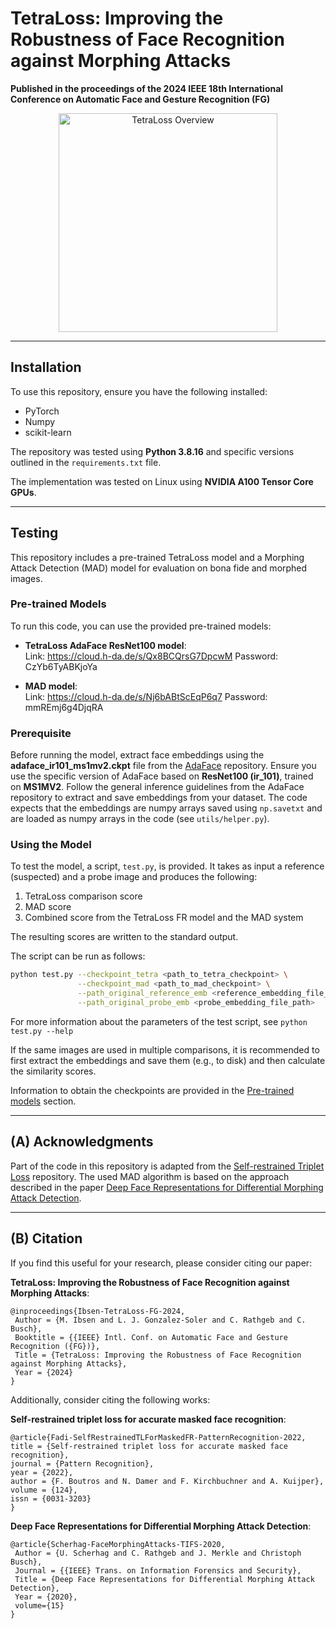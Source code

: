 # TetraLoss: Improving the Robustness of Face Recognition against Morphing Attacks
**Published in the proceedings of the 2024 IEEE 18th International Conference on Automatic Face and Gesture Recognition (FG)**

<p align="center">
  <img src="graphics/tetra_overview.jpg" alt="TetraLoss Overview" width="350px" height="350px"/>
</p>

---

## Installation
To use this repository, ensure you have the following installed:

- PyTorch
- Numpy
- scikit-learn

The repository was tested using **Python 3.8.16** and specific versions outlined in the `requirements.txt` file.

The implementation was tested on Linux using **NVIDIA A100 Tensor Core GPUs**.

---

## Testing
This repository includes a pre-trained TetraLoss model and a Morphing Attack Detection (MAD) model for evaluation on bona fide and morphed images.

### Pre-trained Models
To run this code, you can use the provided pre-trained models:

- **TetraLoss AdaFace ResNet100 model**:  
  Link: https://cloud.h-da.de/s/Qx8BCQrsG7DpcwM
  Password: CzYb6TyABKjoYa

- **MAD model**:  
  Link: https://cloud.h-da.de/s/Nj6bABtScEqP6q7
  Password: mmREmj6g4DjqRA

### Prerequisite
Before running the model, extract face embeddings using the **adaface_ir101_ms1mv2.ckpt** file from the [AdaFace](https://github.com/mk-minchul/AdaFace) repository. Ensure you use the specific version of AdaFace based on **ResNet100 (ir_101)**, trained on **MS1MV2**. Follow the general inference guidelines from the AdaFace repository to extract and save embeddings from your dataset. The code expects that the embeddings are numpy arrays saved using `np.savetxt` and are loaded as numpy arrays in the code (see `utils/helper.py`).

### Using the Model
To test the model, a script, `test.py`, is provided. It takes as input a reference (suspected) and a probe image and produces the following:

1. TetraLoss comparison score
2. MAD score
3. Combined score from the TetraLoss FR model and the MAD system

The resulting scores are written to the standard output.

The script can be run as follows:

```bash
python test.py --checkpoint_tetra <path_to_tetra_checkpoint> \
               --checkpoint_mad <path_to_mad_checkpoint> \
               --path_original_reference_emb <reference_embedding_file_path> \
               --path_original_probe_emb <probe_embedding_file_path>
```

For more information about the parameters of the test script, see `python test.py --help`

If the same images are used in multiple comparisons, it is recommended to first extract the embeddings and save them (e.g., to disk) and then calculate the similarity scores.

Information to obtain the checkpoints are provided in the [Pre-trained models](#pre-trained-models) section.

---

## (A) Acknowledgments

Part of the code in this repository is adapted from the [Self-restrained Triplet Loss](https://github.com/fdbtrs/Self-restrained-Triplet-Loss) repository.
The used MAD algorithm is based on the approach described in the paper [Deep Face Representations for Differential Morphing Attack Detection](https://ieeexplore.ieee.org/document/9093905).

---

## (B) Citation

If you find this useful for your research, please consider citing our paper: 

**TetraLoss: Improving the Robustness of Face Recognition against Morphing Attacks**:

```
@inproceedings{Ibsen-TetraLoss-FG-2024,
 Author = {M. Ibsen and L. J. Gonzalez-Soler and C. Rathgeb and C. Busch},
 Booktitle = {{IEEE} Intl. Conf. on Automatic Face and Gesture Recognition ({FG})},
 Title = {TetraLoss: Improving the Robustness of Face Recognition against Morphing Attacks},
 Year = {2024}
}
```

Additionally, consider citing the following works:

**Self-restrained triplet loss for accurate masked face recognition**:

```
@article{Fadi-SelfRestrainedTLForMaskedFR-PatternRecognition-2022,
title = {Self-restrained triplet loss for accurate masked face recognition},
journal = {Pattern Recognition},
year = {2022},
author = {F. Boutros and N. Damer and F. Kirchbuchner and A. Kuijper},
volume = {124},
issn = {0031-3203}
}
```

**Deep Face Representations for Differential Morphing Attack Detection**:

```
@article{Scherhag-FaceMorphingAttacks-TIFS-2020,
 Author = {U. Scherhag and C. Rathgeb and J. Merkle and Christoph Busch},
 Journal = {{IEEE} Trans. on Information Forensics and Security},
 Title = {Deep Face Representations for Differential Morphing Attack Detection},
 Year = {2020},
 volume={15}
}
```